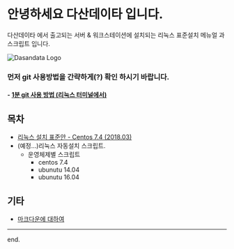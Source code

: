 # 안녕하세요 다산데이타 입니다.  
다산데이타 에서 출고되는 서버 & 워크스테이션에 설치되는 리눅스 표준설치 메뉴얼 과 스크립트 입니다.  

![Dasandata Logo](http://www.dasandata.co.kr/dasanlogo.jpg)

### 먼저 git 사용방법을 간략하게(?) 확인 하시기 바랍니다.    
#### - [1분 git 사용 방법 (리눅스 터미널에서)][how-to-git]  
[how-to-git]:https://github.com/dasandata/LISR/blob/master/how-to-git.md


## 목차
- [리눅스 설치 표준안 - Centos 7.4 (2018.03)](https://github.com/dasandata/LISR/blob/master/CentOS7/Standard_Install_CentOS_7.md)
- (예정...)리눅스 자동설치 스크립트.
  - 운영체제별 스크립트
      - centos 7.4
      - ubunutu 14.04
      - ubunutu 16.04

## 기타
- [마크다운에 대하여](https://github.com/dasandata/LISR/blob/master/makrdown.md)

***
end.
